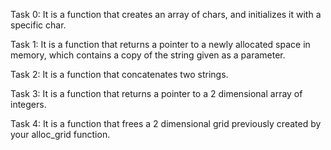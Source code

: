 Task 0: It is a function that creates an array of chars, and initializes it with a specific char.

Task 1: It is a function that returns a pointer to a newly allocated space in memory, which contains a copy of the string given as a parameter.

Task 2: It is a function that concatenates two strings.

Task 3: It is a function that returns a pointer to a 2 dimensional array of integers.

Task 4: It is a function that frees a 2 dimensional grid previously created by your alloc_grid function.
